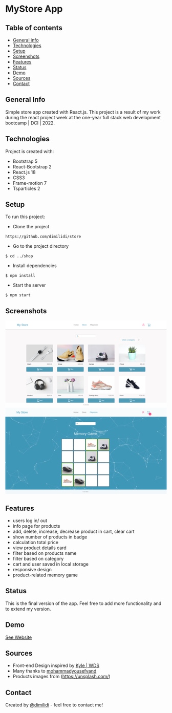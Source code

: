 # MyStore App

## Table of contents
* [General info](#general-info)
* [Technologies](#technologies)
* [Setup](#setup)
* [Screenshots](#screenshots)
* [Features](#features)
* [Status](#status)
* [Demo](#demo)
* [Sources](#sources)
* [Contact](#contact)


## General Info
Simple store app created with React.js. This project is a result of my work during the react project week at the one-year full stack web development bootcamp | DCI | 2022.



## Technologies
Project is created with:
* Bootstrap 5
* React-Bootstrap 2
* React.js 18
* CSS3
* Frame-motion 7
* Tsparticles 2




## Setup
To run this project:

* Clone the project
 ```    
https://github.com/dimilidi/store     
  ```

* Go to the project directory
```
$ cd ../shop

```

* Install dependencies
```
$ npm install

```

* Start the server

```
$ npm start

```




## Screenshots
![Store view](./public/images/my_store_view.png)
![Playroom view](./public//images/playroom_view.png)




## Features
* users log in/ out
* info page for products
* add, delete, increase, decrease product in cart, clear cart 
* show number of products in badge
* calculation total price
* view product details card
* filter based on products name
* filter based on category
* cart and user saved in local storage
* responsive design 
* product-related memory game




## Status
This is the final version of the app. Feel free to add more functionality and to extend my version. 




## Demo
[See Website](https://store-and-playroom.netlify.app/)



## Sources
* Front-end Design inspired by [Kyle | WDS](https://www.youtube.com/watch?v=lATafp15HWA&t=2971s)
* Many thanks to [mohammadyousefvand](https://github.com/mohammadyousefvand/Shoping-card-react?ref=reactjsexample.com)
* Products images from (https://unsplash.com/)



## Contact
Created by [@dimilidi](https://github.com/dimilidi) - feel free to contact me!


